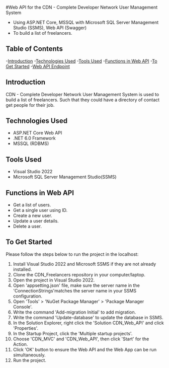 #Web API for the CDN - Complete Developer Network User Management System

- Using ASP.NET Core, MSSQL with Microsoft SQL Server Management Studio (SSMS), Web API (Swagger)
- To build a list of freelancers.

## Table of Contents

-[Introduction](#Introduction)
-[Technologies Used](#Technologies-Used)
-[Tools Used](#Tools-Used)
-[Functions in Web API](#Functions-in-Web-API)
-[To Get Started](#To-Get-Started)
-[Web API Endpoint](#Web-API-Endpoint)

## Introduction
CDN - Complete Developer Network User Management System is used to build a list of freelancers. 
Such that they could have a directory of contact get people for their job.

## Technologies Used
- ASP.NET Core Web API
- .NET 6.0 Framework
- MSSQL (RDBMS)

## Tools Used
- Visual Studio 2022
- Microsoft SQL Server Management Studio(SSMS)

## Functions in Web API
- Get a list of users.
- Get a single user using ID.
- Create a new user.
- Update a user details.
- Delete a user.

## To Get Started
Please follow the steps below to run the project in the localhost:
1. Install Visual Studio 2022 and Microsoft SSMS if they are not already installed.
2. Clone the CDN_Freelancers repository in your computer/laptop.
3. Open the project in Visual Studio 2022.
4. Open 'appsetting.json' file, make sure the server name in the 'ConnectionStrings'matches the server name in your SSMS configuration.
5. Open 'Tools' > 'NuGet Package Manager' > 'Package Manager Console'.
6. Write the command 'Add-migration Initial' to add migration.
7. Write the command 'Update-database' to update the database in SSMS.
8. In the Solution Explorer, right click the 'Solution CDN_Web_API' and click 'Properties'.
9. In the Startup Project, click the 'Multiple startup projects'.
10. Choose 'CDN_MVC' and 'CDN_Web_API', then click 'Start' for the Action.
11. Click 'OK' button to ensure the Web API and the Web App can be run simultaneously.
12. Run the project.
